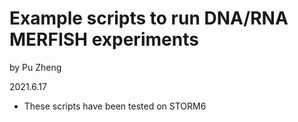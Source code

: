 # Example scripts to run DNA/RNA MERFISH experiments

by Pu Zheng

2021.6.17

* These scripts have been tested on STORM6

